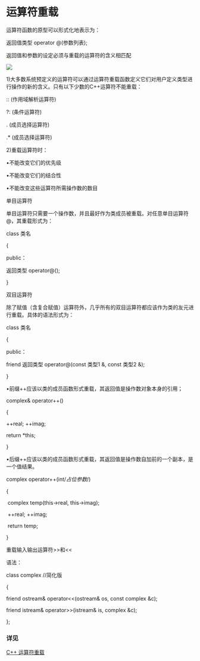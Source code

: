 # 运算符重载

运算符函数的原型可以形式化地表示为：

返回值类型 operator @(参数列表);


返回值和参数的设定必须与重载的运算符的含义相匹配

![](D:\个人发展\yhx_study\大三课程复习\C++\images\运算符.JPG)



1)大多数系统预定义的运算符可以通过运算符重载函数定义它们对用户定义类型进行操作的新的含义。只有以下少数的C++运算符不能重载：

::  (作用域解析运算符)


?:  (条件运算符)


.  (成员选择运算符)


.*  (成员选择运算符)

2)重载运算符时：

•不能改变它们的优先级

•不能改变它们的结合性

•不能改变这些运算符所需操作数的数目



单目运算符

单目运算符只需要一个操作数，并且最好作为类成员被重载。对任意单目运算符@，其重载形式为：

class 类名

{


public：

  返回类型 operator@();


}



双目运算符

除了赋值（含复合赋值）运算符外，几乎所有的双目运算符都应该作为类的友元进行重载。具体的语法形式为： 

class 类名

{


public：

  friend 返回类型 operator@(const 类型1 &, const 类型2 &);


}



•前缀++应该以类的成员函数形式重载，其返回值是操作数对象本身的引用；

complex& operator++() 


{ 


  ++real; ++imag;


  return *this; 


}


•后缀++应该以类的成员函数形式重载，其返回值是操作数自加前的一个副本，是一个值结果。

complex operator++(int/*占位参数*/)


{


​     complex temp(this->real, this->imag);


​     ++real; ++imag;


​     return temp;


}



重载输入输出运算符>>和<<

语法：


class complex //简化版

{

  friend ostream& operator<<(ostream& os, const complex &c);


   friend istream& operator>>(istream& is, complex &c);

};

### 详见

[C++ 运算符重载](https://www.zfl9.com/cpp-operator-overload.html)